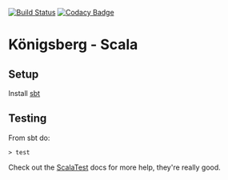 [![Build Status](https://travis-ci.com/bergren2/konigsberg-scala.svg?branch=master)](https://travis-ci.com/bergren2/konigsberg-scala) [![Codacy Badge](https://api.codacy.com/project/badge/Grade/bb3325e18edd4f63addc7fcde7266ac3)](https://www.codacy.com/app/basstheorychaos/konigsberg-scala?utm_source=github.com&amp;utm_medium=referral&amp;utm_content=bergren2/konigsberg-scala&amp;utm_campaign=Badge_Grade)

# Königsberg - Scala

## Setup

Install [sbt](https://www.scala-sbt.org/)

## Testing

From sbt do:

    > test

Check out the [ScalaTest](http://www.scalatest.org/) docs for more help, they're
really good.
